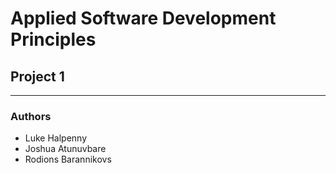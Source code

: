 # Applied Software Development Principles
## Project 1
---
### Authors
- Luke Halpenny
- Joshua Atunuvbare
- Rodions Barannikovs
